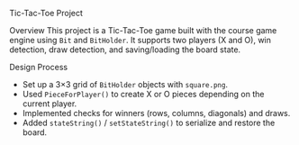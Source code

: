 Tic-Tac-Toe Project

Overview
This project is a Tic-Tac-Toe game built with the course game engine using `Bit` and `BitHolder`. It supports two players (X and O), win detection, draw detection, and saving/loading the board state.

Design Process
- Set up a 3×3 grid of `BitHolder` objects with `square.png`.  
- Used `PieceForPlayer()` to create X or O pieces depending on the current player.  
- Implemented checks for winners (rows, columns, diagonals) and draws.  
- Added `stateString()` / `setStateString()` to serialize and restore the board.
